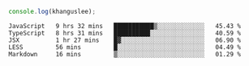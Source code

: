 ```js
console.log(khanguslee);
```

<!--START_SECTION:waka-->
```text
JavaScript   9 hrs 32 mins   ███████████▒░░░░░░░░░░░░░   45.43 % 
TypeScript   8 hrs 31 mins   ██████████░░░░░░░░░░░░░░░   40.59 % 
JSX          1 hr 27 mins    █▓░░░░░░░░░░░░░░░░░░░░░░░   06.90 % 
LESS         56 mins         █░░░░░░░░░░░░░░░░░░░░░░░░   04.49 % 
Markdown     16 mins         ▒░░░░░░░░░░░░░░░░░░░░░░░░   01.29 % 
```
<!--END_SECTION:waka-->

<!--
**khanguslee/khanguslee** is a ✨ _special_ ✨ repository because its `README.md` (this file) appears on your GitHub profile.

Here are some ideas to get you started:

- 🔭 I’m currently working on ...
- 🌱 I’m currently learning ...
- 👯 I’m looking to collaborate on ...
- 🤔 I’m looking for help with ...
- 💬 Ask me about ...
- 📫 How to reach me: ...
- 😄 Pronouns: ...
- ⚡ Fun fact: ...
-->
